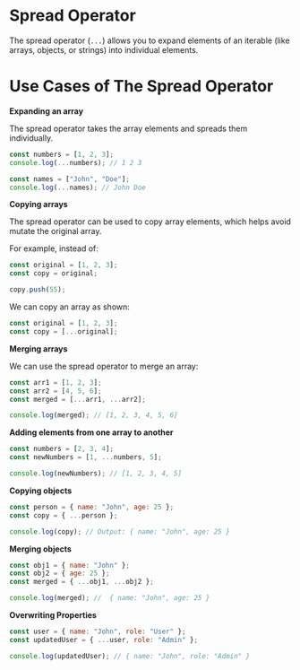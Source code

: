 # Spread Operator

The spread operator (`...`) allows you to expand elements of an iterable (like arrays, objects, or strings) into individual elements.

# Use Cases of The Spread Operator

**Expanding an array**

The spread operator takes the array elements and spreads them individually.
```js
const numbers = [1, 2, 3];
console.log(...numbers); // 1 2 3

const names = ["John", "Doe"];
console.log(...names); // John Doe
```
**Copying arrays**

The spread operator can be used to copy array elements, which helps avoid mutate the original array.

For example, instead of:
```js
const original = [1, 2, 3];
const copy = original;

copy.push(55);
```
We can copy an array as shown:

```js
const original = [1, 2, 3];
const copy = [...original];
```
**Merging arrays**

We can use the spread operator to merge an array:
```js
const arr1 = [1, 2, 3];
const arr2 = [4, 5, 6];
const merged = [...arr1, ...arr2];

console.log(merged); // [1, 2, 3, 4, 5, 6]
```
**Adding elements from one array to another**

```js
const numbers = [2, 3, 4];
const newNumbers = [1, ...numbers, 5];

console.log(newNumbers); // [1, 2, 3, 4, 5]
```
**Copying objects**
```js
const person = { name: "John", age: 25 };
const copy = { ...person };

console.log(copy); // Output: { name: "John", age: 25 }
```
**Merging objects**
```js
const obj1 = { name: "John" };
const obj2 = { age: 25 };
const merged = { ...obj1, ...obj2 };

console.log(merged); //  { name: "John", age: 25 }
```
**Overwriting Properties**
```js
const user = { name: "John", role: "User" };
const updatedUser = { ...user, role: "Admin" };

console.log(updatedUser); // { name: "John", role: "Admin" }
```